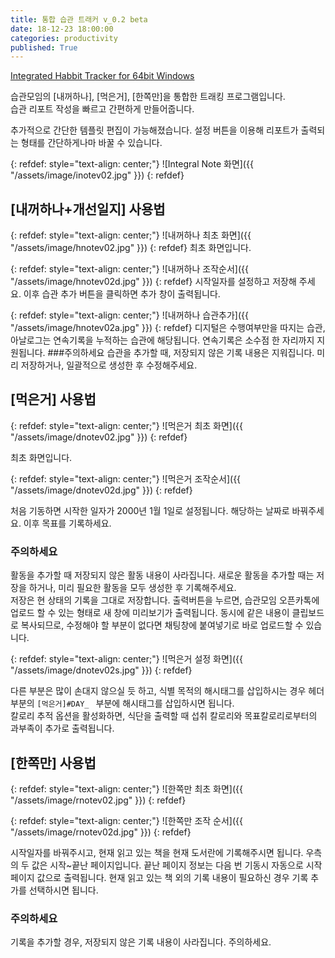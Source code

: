 ```yaml
---
title: 통합 습관 트래커 v_0.2 beta
date: 18-12-23 18:00:00
categories: productivity
published: True
---
```


[Integrated Habbit Tracker for 64bit Windows](https://github.com/pandavas89/habbit_logger/releases/download/v0.2-beta/integral_note.exe)

습관모임의 [내꺼하나], [먹은거], [한쪽만]을 통합한 트래킹 프로그램입니다.  
습관 리포트 작성을 빠르고 간편하게 만들어줍니다.

추가적으로 간단한 템플릿 편집이 가능해졌습니다. 설정 버튼을 이용해 리포트가 출력되는 형태를 간단하게나마 바꿀 수 있습니다.

{: refdef: style="text-align: center;"}
![Integral Note 화면]({{ "/assets/image/inotev02.jpg" }})
{: refdef}



## [내꺼하나+개선일지] 사용법

{: refdef: style="text-align: center;"}
![내꺼하나 최초 화면]({{ "/assets/image/hnotev02.jpg" }})
{: refdef}
최초 화면입니다.

{: refdef: style="text-align: center;"}
![내꺼하나 조작순서]({{ "/assets/image/hnotev02d.jpg" }})
{: refdef}
시작일자를 설정하고 저장해 주세요. 이후 습관 추가 버튼을 클릭하면 추가 창이 출력됩니다.

{: refdef: style="text-align: center;"}
![내꺼하나 습관추가]({{ "/assets/image/hnotev02a.jpg" }})
{: refdef}
디지털은 수행여부만을 따지는 습관, 아날로그는 연속기록을 누적하는 습관에 해당됩니다. 연속기록은 소수점 한 자리까지 지원됩니다.
###주의하세요
습관을 추가할 때, 저장되지 않은 기록 내용은 지워집니다. 미리 저장하거나, 일괄적으로 생성한 후 수정해주세요.

## [먹은거] 사용법

{: refdef: style="text-align: center;"}
![먹은거 최초 화면]({{ "/assets/image/dnotev02.jpg" }})
{: refdef}

최초 화면입니다.

{: refdef: style="text-align: center;"}
![먹은거 조작순서]({{ "/assets/image/dnotev02d.jpg" }})
{: refdef}

처음 기동하면 시작한 일자가 2000년 1월 1일로 설정됩니다. 해당하는 날짜로 바꿔주세요. 이후 목표를 기록하세요.  
### 주의하세요
활동을 추가할 때 저장되지 않은 활동 내용이 사라집니다. 새로운 활동을 추가할 때는 저장을 하거나, 미리 필요한 활동을 모두 생성한 후 기록해주세요.  
저장은 현 상태의 기록을 그대로 저장합니다. 출력버튼을 누르면, 습관모임 오픈카톡에 업로드 할 수 있는 형태로 새 창에 미리보기가 출력됩니다. 동시에 같은 내용이 클립보드로 복사되므로, 수정해야 할 부분이 없다면 채팅창에 붙여넣기로 바로 업로드할 수 있습니다.

{: refdef: style="text-align: center;"}
![먹은거 설정 화면]({{ "/assets/image/dnotev02s.jpg" }})
{: refdef}

다른 부분은 많이 손대지 않으실 듯 하고, 식별 목적의 해시태그를 삽입하시는 경우 헤더 부분의 ```[먹은거]#DAY_ ``` 부분에 해시태그를 삽입하시면 됩니다.  
칼로리 추적 옵션을 활성화하면, 식단을 출력할 때 섭취 칼로리와 목표칼로리로부터의 과부족이 추가로 출력됩니다.

## [한쪽만] 사용법

{: refdef: style="text-align: center;"}
![한쪽만 최초 화면]({{ "/assets/image/rnotev02.jpg" }})
{: refdef}

{: refdef: style="text-align: center;"}
![한쪽만 조작 순서]({{ "/assets/image/rnotev02d.jpg" }})
{: refdef}

시작일자를 바꿔주시고, 현재 읽고 있는 책을 현재 도서란에 기록해주시면 됩니다. 우측의 두 값은 시작~끝난 페이지입니다. 끝난 페이지 정보는 다음 번 기동시 자동으로 시작 페이지 값으로 출력됩니다. 현재 읽고 있는 책 외의 기록 내용이 필요하신 경우 기록 추가를 선택하시면 됩니다.  
### 주의하세요
기록을 추가할 경우, 저장되지 않은 기록 내용이 사라집니다. 주의하세요.
